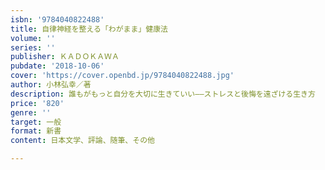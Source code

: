 ```yaml
---
isbn: '9784040822488'
title: 自律神経を整える「わがまま」健康法
volume: ''
series: ''
publisher: ＫＡＤＯＫＡＷＡ
pubdate: '2018-10-06'
cover: 'https://cover.openbd.jp/9784040822488.jpg'
author: 小林弘幸／著
description: 誰もがもっと自分を大切に生きていい――ストレスと後悔を遠ざける生き方
price: '820'
genre: ''
target: 一般
format: 新書
content: 日本文学、評論、随筆、その他

---
```

